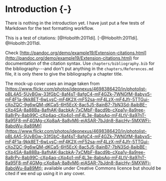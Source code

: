 # Introduction {-}

There is nothing in the introduction yet. I have just put a few tests of Markdown for the text formatting workflow.

This is a test of citations: [@Hobolth:2011di]. [-@Hobolth:2011di]. @Hobolth:2011di.

Check [http://pandoc.org/demo/example19/Extension-citations.html](http://pandoc.org/demo/example19/Extension-citations.html) for documentation of the citation syntax. Use `chapters/bibliography.bib` for the bibliography---and don't put anything in the `chapters/References.md` file, it is only there to give the bibliography a chapter title.


The mock-up cover uses an image taken from [https://www.flickr.com/photos/ideonexus/4698386420/in/photolist-pBL4A5-5UvBGw-33fGbC-8af4sT-8afgC4-mF4GZk-7WNGfM-8abyx5-mF4F1a-9kk8ET-6wLysC-mF4K2X-mF52sa-mF4LzX-mF4Jfr-5TTGui-cXoZQC-9g6wQM-dKCa5-6H5EcX-8ac5J5-8ainB7-7bN3Sd-8aibBE-cXp4SA-8a88Ba-8afhAK-8acbkA-7xCMbF-8acd9b-cXpa1y-8a9ree-8a8rPv-8ab99C-cXp4aq-cXp4o1-mF4L3e-8absAq-mF4LtV-8a97nT-8a95F8-mF4GMg-cXp8aA-8a8vM6-ejASAR-7bJdn8-8aicHy-5MXWFi-8aboWu-8a89Mt](https://www.flickr.com/photos/ideonexus/4698386420/in/photolist-pBL4A5-5UvBGw-33fGbC-8af4sT-8afgC4-mF4GZk-7WNGfM-8abyx5-mF4F1a-9kk8ET-6wLysC-mF4K2X-mF52sa-mF4LzX-mF4Jfr-5TTGui-cXoZQC-9g6wQM-dKCa5-6H5EcX-8ac5J5-8ainB7-7bN3Sd-8aibBE-cXp4SA-8a88Ba-8afhAK-8acbkA-7xCMbF-8acd9b-cXpa1y-8a9ree-8a8rPv-8ab99C-cXp4aq-cXp4o1-mF4L3e-8absAq-mF4LtV-8a97nT-8a95F8-mF4GMg-cXp8aA-8a8vM6-ejASAR-7bJdn8-8aicHy-5MXWFi-8aboWu-8a89Mt); available under Creative Commons licence but should be cited if we end up using it in any cover.

